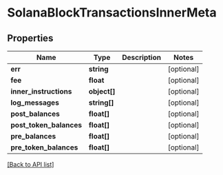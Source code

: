 # SolanaBlockTransactionsInnerMeta

## Properties

Name | Type | Description | Notes
------------ | ------------- | ------------- | -------------
**err** | **string** |  | [optional]
**fee** | **float** |  | [optional]
**inner_instructions** | **object[]** |  | [optional]
**log_messages** | **string[]** |  | [optional]
**post_balances** | **float[]** |  | [optional]
**post_token_balances** | **float[]** |  | [optional]
**pre_balances** | **float[]** |  | [optional]
**pre_token_balances** | **float[]** |  | [optional]

[[Back to API list]](../../README.md#api-endpoints)
